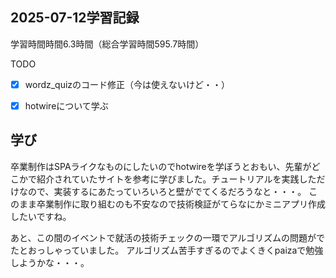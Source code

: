 ## 2025-07-12学習記録
学習時間時間6.3時間（総合学習時間595.7時間）

TODO
- [x] wordz_quizのコード修正（今は使えないけど・・）
- [x] hotwireについて学ぶ


## 学び
卒業制作はSPAライクなものにしたいのでhotwireを学ぼうとおもい、先輩がどこかで紹介されていたサイトを参考に学びました。チュートリアルを実践しただけなので、実装するにあたっていろいろと壁がでてくるだろうなと・・・。
このまま卒業制作に取り組むのも不安なので技術検証がてらなにかミニアプリ作成したいですね。

あと、この間のイベントで就活の技術チェックの一環でアルゴリズムの問題がでたとおっしゃっていました。
アルゴリズム苦手すぎるのでよくきくpaizaで勉強しようかな・・・。